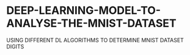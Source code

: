 # DEEP-LEARNING-MODEL-TO-ANALYSE-THE-MNIST-DATASET
USING DIFFERENT DL ALGORITHMS TO DETERMINE MNIST DATASET DIGITS

